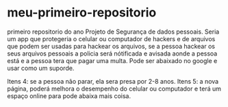 # meu-primeiro-repositorio
primeiro repositorio do ano
Projeto de Segurança de dados pessoais.
Seria um app que protegeria o celular ou computador de hackers e de arquivos que podem ser usadas para
hackear os arquivos, se a pessoa hackear os seus arquivos pessoais a policia será nótificada e avisada aonde a pessoa está e a pessoa tera que pagar uma multa.
Pode ser abaixado no google e usar como um suporde.

Itens 4: se a pessoa não parar, ela sera presa por 2-8 anos.
Itens 5: a nova página, poderá melhora o desempenho do celular ou computador e terá um espaço online para pode abaixa mais coisa.

